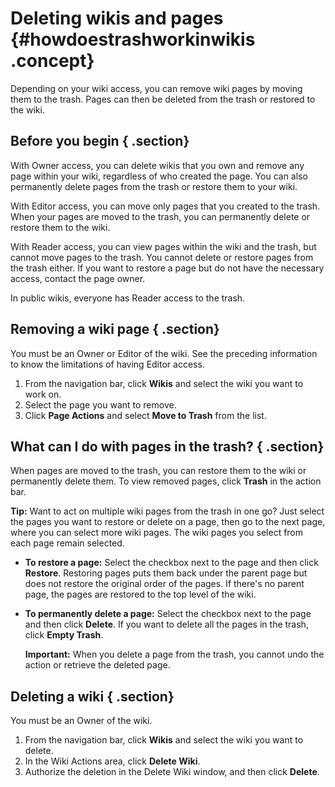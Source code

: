# Deleting wikis and pages {#howdoestrashworkinwikis .concept}

Depending on your wiki access, you can remove wiki pages by moving them to the trash. Pages can then be deleted from the trash or restored to the wiki.

## Before you begin { .section}

With Owner access, you can delete wikis that you own and remove any page within your wiki, regardless of who created the page. You can also permanently delete pages from the trash or restore them to your wiki.

With Editor access, you can move only pages that you created to the trash. When your pages are moved to the trash, you can permanently delete or restore them to the wiki.

With Reader access, you can view pages within the wiki and the trash, but cannot move pages to the trash. You cannot delete or restore pages from the trash either. If you want to restore a page but do not have the necessary access, contact the page owner.

In public wikis, everyone has Reader access to the trash.

## Removing a wiki page { .section}

You must be an Owner or Editor of the wiki. See the preceding information to know the limitations of having Editor access.

1.  From the navigation bar, click **Wikis** and select the wiki you want to work on.
2.  Select the page you want to remove.
3.  Click **Page Actions** and select **Move to Trash** from the list.

## What can I do with pages in the trash? { .section}

When pages are moved to the trash, you can restore them to the wiki or permanently delete them. To view removed pages, click **Trash** in the action bar.

**Tip:** Want to act on multiple wiki pages from the trash in one go? Just select the pages you want to restore or delete on a page, then go to the next page, where you can select more wiki pages. The wiki pages you select from each page remain selected.

-   **To restore a page:** Select the checkbox next to the page and then click **Restore**. Restoring pages puts them back under the parent page but does not restore the original order of the pages. If there's no parent page, the pages are restored to the top level of the wiki.
-   **To permanently delete a page:** Select the checkbox next to the page and then click **Delete**. If you want to delete all the pages in the trash, click **Empty Trash**.

    **Important:** When you delete a page from the trash, you cannot undo the action or retrieve the deleted page.


## Deleting a wiki { .section}

You must be an Owner of the wiki.

1.  From the navigation bar, click **Wikis** and select the wiki you want to delete.
2.  In the Wiki Actions area, click **Delete Wiki**.
3.  Authorize the deletion in the Delete Wiki window, and then click **Delete**.

